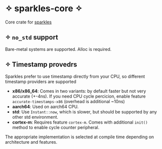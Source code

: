 # ✧ sparkles-core ✧
Core crate for [sparkles](https://crates.io/crates/sparkles)

## ✧ `no_std` support
Bare-metal systems are supported.
Alloc is required.

## ✧ Timestamp provedrs
Sparkles prefer to use timestamp directly from your CPU, so different timestamp providers are supported

- **x86/x86_64**: Comes in two variants: by default faster but not very accurate (+-4ns). 
If you need CPU cycle percicion, enable feature `accurate-timestamps-x86` (overhead is additional ~10ns)
- **aarch64**: Used on aarch64 CPU.
- **std**: Use `Instant::now`, which is slower, but should be supported by any other std environment.
- **cortex-m**: Requires feature `cortex-m`. Comes with additional `init()` method to enable cycle counter peripheral.

The appropriate implementation is selected at compile time depending on architecture and features.

